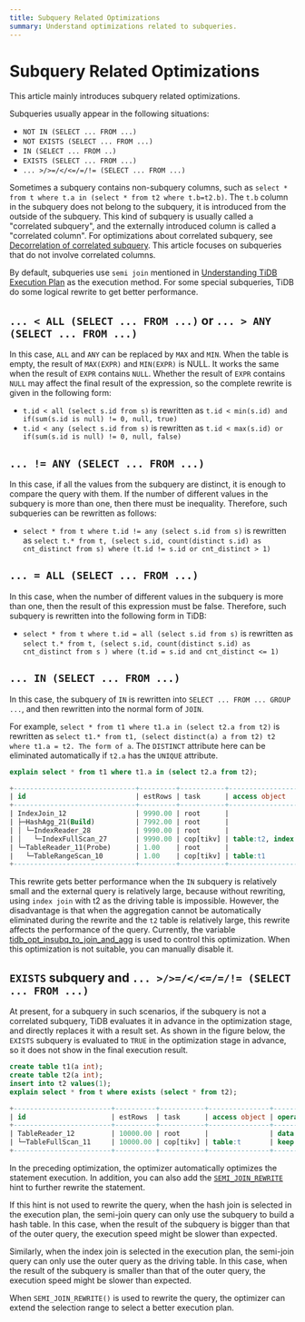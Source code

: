 ```yaml
---
title: Subquery Related Optimizations
summary: Understand optimizations related to subqueries.
---
```


# Subquery Related Optimizations

This article mainly introduces subquery related optimizations.

Subqueries usually appear in the following situations:

- `NOT IN (SELECT ... FROM ...)`
- `NOT EXISTS (SELECT ... FROM ...)`
- `IN (SELECT ... FROM ..)`
- `EXISTS (SELECT ... FROM ...)`
- `... >/>=/</<=/=/!= (SELECT ... FROM ...)`

Sometimes a subquery contains non-subquery columns, such as `select * from t where t.a in (select * from t2 where t.b=t2.b)`. The `t.b` column in the subquery does not belong to the subquery, it is introduced from the outside of the subquery. This kind of subquery is usually called a "correlated subquery", and the externally introduced column is called a "correlated column". For optimizations about correlated subquery, see [Decorrelation of correlated subquery](/correlated-subquery-optimization.md). This article focuses on subqueries that do not involve correlated columns.

By default, subqueries use `semi join` mentioned in [Understanding TiDB Execution Plan](/explain-overview.md) as the execution method. For some special subqueries, TiDB do some logical rewrite to get better performance.

## `... < ALL (SELECT ... FROM ...)` or `... > ANY (SELECT ... FROM ...)`

In this case, `ALL` and `ANY` can be replaced by `MAX` and `MIN`. When the table is empty, the result of `MAX(EXPR)` and `MIN(EXPR)` is NULL. It works the same when the result of `EXPR` contains `NULL`. Whether the result of `EXPR` contains `NULL` may affect the final result of the expression, so the complete rewrite is given in the following form:

- `t.id < all (select s.id from s)` is rewritten as `t.id < min(s.id) and if(sum(s.id is null) != 0, null, true)`
- `t.id < any (select s.id from s)` is rewritten as `t.id < max(s.id) or if(sum(s.id is null) != 0, null, false)`

## `... != ANY (SELECT ... FROM ...)`

In this case, if all the values from the subquery are distinct, it is enough to compare the query with them. If the number of different values in the subquery is more than one, then there must be inequality. Therefore, such subqueries can be rewritten as follows:

- `select * from t where t.id != any (select s.id from s)` is rewritten as `select t.* from t, (select s.id, count(distinct s.id) as cnt_distinct from s) where (t.id != s.id or cnt_distinct > 1)`

## `... = ALL (SELECT ... FROM ...)`

In this case, when the number of different values in the subquery is more than one, then the result of this expression must be false. Therefore, such subquery is rewritten into the following form in TiDB:

- `select * from t where t.id = all (select s.id from s)` is rewritten as `select t.* from t, (select s.id, count(distinct s.id) as cnt_distinct from s ) where (t.id = s.id and cnt_distinct <= 1)`

## `... IN (SELECT ... FROM ...)`

In this case, the subquery of `IN` is rewritten into `SELECT ... FROM ... GROUP ...`, and then rewritten into the normal form of `JOIN`.

For example, `select * from t1 where t1.a in (select t2.a from t2)` is rewritten as `select t1.* from t1, (select distinct(a) a from t2) t2 where t1.a = t2. The form of a`. The `DISTINCT` attribute here can be eliminated automatically if `t2.a` has the `UNIQUE` attribute.


```sql
explain select * from t1 where t1.a in (select t2.a from t2);
```

```sql
+------------------------------+---------+-----------+------------------------+----------------------------------------------------------------------------+
| id                           | estRows | task      | access object          | operator info                                                              |
+------------------------------+---------+-----------+------------------------+----------------------------------------------------------------------------+
| IndexJoin_12                 | 9990.00 | root      |                        | inner join, inner:TableReader_11, outer key:test.t2.a, inner key:test.t1.a |
| ├─HashAgg_21(Build)          | 7992.00 | root      |                        | group by:test.t2.a, funcs:firstrow(test.t2.a)->test.t2.a                   |
| │ └─IndexReader_28           | 9990.00 | root      |                        | index:IndexFullScan_27                                                     |
| │   └─IndexFullScan_27       | 9990.00 | cop[tikv] | table:t2, index:idx(a) | keep order:false, stats:pseudo                                             |
| └─TableReader_11(Probe)      | 1.00    | root      |                        | data:TableRangeScan_10                                                     |
|   └─TableRangeScan_10        | 1.00    | cop[tikv] | table:t1               | range: decided by [test.t2.a], keep order:false, stats:pseudo              |
+------------------------------+---------+-----------+------------------------+----------------------------------------------------------------------------+
```

This rewrite gets better performance when the `IN` subquery is relatively small and the external query is relatively large, because without rewriting, using `index join` with t2 as the driving table is impossible. However, the disadvantage is that when the aggregation cannot be automatically eliminated during the rewrite and the `t2` table is relatively large, this rewrite affects the performance of the query. Currently, the variable [tidb\_opt\_insubq\_to\_join\_and\_agg](/system-variables.md#tidb_opt_insubq_to_join_and_agg) is used to control this optimization. When this optimization is not suitable, you can manually disable it.

## `EXISTS` subquery and `... >/>=/</<=/=/!= (SELECT ... FROM ...)`

At present, for a subquery in such scenarios, if the subquery is not a correlated subquery, TiDB evaluates it in advance in the optimization stage, and directly replaces it with a result set. As shown in the figure below, the `EXISTS` subquery is evaluated to `TRUE` in the optimization stage in advance, so it does not show in the final execution result.


```sql
create table t1(a int);
create table t2(a int);
insert into t2 values(1);
explain select * from t where exists (select * from t2);
```

```sql
+------------------------+----------+-----------+---------------+--------------------------------+
| id                     | estRows  | task      | access object | operator info                  |
+------------------------+----------+-----------+---------------+--------------------------------+
| TableReader_12         | 10000.00 | root      |               | data:TableFullScan_11          |
| └─TableFullScan_11     | 10000.00 | cop[tikv] | table:t       | keep order:false, stats:pseudo |
+------------------------+----------+-----------+---------------+--------------------------------+
```

In the preceding optimization, the optimizer automatically optimizes the statement execution. In addition, you can also add the [`SEMI_JOIN_REWRITE`](/optimizer-hints.md#semi_join_rewrite) hint to further rewrite the statement.

If this hint is not used to rewrite the query, when the hash join is selected in the execution plan, the semi-join query can only use the subquery to build a hash table. In this case, when the result of the subquery is bigger than that of the outer query, the execution speed might be slower than expected.

Similarly, when the index join is selected in the execution plan, the semi-join query can only use the outer query as the driving table. In this case, when the result of the subquery is smaller than that of the outer query, the execution speed might be slower than expected.

When `SEMI_JOIN_REWRITE()` is used to rewrite the query, the optimizer can extend the selection range to select a better execution plan.
